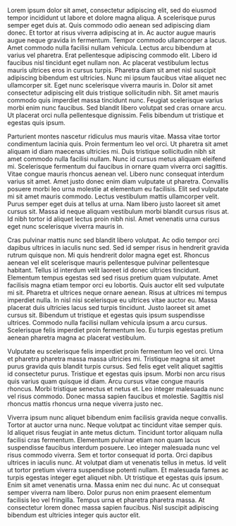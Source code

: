 Lorem ipsum dolor sit amet, consectetur adipiscing elit, sed do eiusmod tempor incididunt ut labore et dolore magna aliqua. A scelerisque purus semper eget duis at. Quis commodo odio aenean sed adipiscing diam donec. Et tortor at risus viverra adipiscing at in. Ac auctor augue mauris augue neque gravida in fermentum. Tempor commodo ullamcorper a lacus. Amet commodo nulla facilisi nullam vehicula. Lectus arcu bibendum at varius vel pharetra. Erat pellentesque adipiscing commodo elit. Libero id faucibus nisl tincidunt eget nullam non. Ac placerat vestibulum lectus mauris ultrices eros in cursus turpis. Pharetra diam sit amet nisl suscipit adipiscing bibendum est ultricies. Nunc mi ipsum faucibus vitae aliquet nec ullamcorper sit. Eget nunc scelerisque viverra mauris in. Dolor sit amet consectetur adipiscing elit duis tristique sollicitudin nibh. Sit amet mauris commodo quis imperdiet massa tincidunt nunc. Feugiat scelerisque varius morbi enim nunc faucibus. Sed blandit libero volutpat sed cras ornare arcu. Ut placerat orci nulla pellentesque dignissim. Felis bibendum ut tristique et egestas quis ipsum.

Parturient montes nascetur ridiculus mus mauris vitae. Massa vitae tortor condimentum lacinia quis. Proin fermentum leo vel orci. Ut pharetra sit amet aliquam id diam maecenas ultricies mi. Duis tristique sollicitudin nibh sit amet commodo nulla facilisi nullam. Nunc id cursus metus aliquam eleifend mi. Scelerisque fermentum dui faucibus in ornare quam viverra orci sagittis. Vitae congue mauris rhoncus aenean vel. Libero nunc consequat interdum varius sit amet. Amet justo donec enim diam vulputate ut pharetra. Convallis posuere morbi leo urna molestie at elementum eu facilisis. Elit sed vulputate mi sit amet mauris commodo. Lectus vestibulum mattis ullamcorper velit. Purus semper eget duis at tellus at urna. Nam libero justo laoreet sit amet cursus sit. Massa id neque aliquam vestibulum morbi blandit cursus risus at. Id nibh tortor id aliquet lectus proin nibh nisl. Amet venenatis urna cursus eget nunc scelerisque viverra mauris in.

Cras pulvinar mattis nunc sed blandit libero volutpat. Ac odio tempor orci dapibus ultrices in iaculis nunc sed. Sed id semper risus in hendrerit gravida rutrum quisque non. Mi quis hendrerit dolor magna eget est. Rhoncus aenean vel elit scelerisque mauris pellentesque pulvinar pellentesque habitant. Tellus id interdum velit laoreet id donec ultrices tincidunt. Elementum tempus egestas sed sed risus pretium quam vulputate. Amet facilisis magna etiam tempor orci eu lobortis. Quis auctor elit sed vulputate mi sit. Pharetra et ultrices neque ornare aenean. Risus at ultrices mi tempus imperdiet nulla. In nisl nisi scelerisque eu ultrices vitae auctor eu. Massa placerat duis ultricies lacus sed turpis tincidunt. Justo laoreet sit amet cursus sit. Bibendum ut tristique et egestas quis ipsum suspendisse ultrices. Commodo nulla facilisi nullam vehicula ipsum a arcu cursus. Scelerisque felis imperdiet proin fermentum leo. Eu turpis egestas pretium aenean pharetra magna ac placerat vestibulum.

Vulputate eu scelerisque felis imperdiet proin fermentum leo vel orci. Urna et pharetra pharetra massa massa ultricies mi. Tristique magna sit amet purus gravida quis blandit turpis cursus. Sed felis eget velit aliquet sagittis id consectetur purus. Tristique et egestas quis ipsum. Morbi non arcu risus quis varius quam quisque id diam. Arcu cursus vitae congue mauris rhoncus. Morbi tristique senectus et netus et. Leo integer malesuada nunc vel risus commodo. Donec massa sapien faucibus et molestie. Sagittis nisl rhoncus mattis rhoncus urna neque viverra justo nec.

Viverra ipsum nunc aliquet bibendum enim facilisis gravida neque convallis. Tortor at auctor urna nunc. Neque volutpat ac tincidunt vitae semper quis. Id aliquet risus feugiat in ante metus dictum. Tincidunt tortor aliquam nulla facilisi cras fermentum. Elementum pulvinar etiam non quam lacus suspendisse faucibus interdum posuere. Leo integer malesuada nunc vel risus commodo viverra. Sem et tortor consequat id porta. Orci dapibus ultrices in iaculis nunc. At volutpat diam ut venenatis tellus in metus. Id velit ut tortor pretium viverra suspendisse potenti nullam. Et malesuada fames ac turpis egestas integer eget aliquet nibh. Ut tristique et egestas quis ipsum. Enim sit amet venenatis urna. Massa enim nec dui nunc. Ac ut consequat semper viverra nam libero. Dolor purus non enim praesent elementum facilisis leo vel fringilla. Tempus urna et pharetra pharetra massa. At consectetur lorem donec massa sapien faucibus. Nisl suscipit adipiscing bibendum est ultricies integer quis auctor elit.